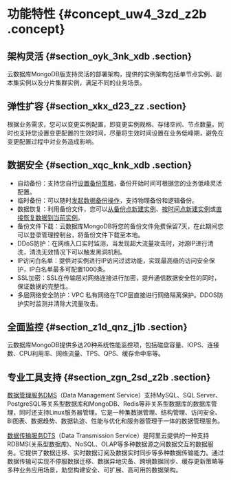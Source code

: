 # 功能特性 {#concept_uw4_3zd_z2b .concept}

## 架构灵活 {#section_oyk_3nk_xdb .section}

云数据库MongoDB版支持灵活的部署架构，提供的实例架构包括单节点实例、副本集实例以及分片集群实例，满足不同的业务场景。

## 弹性扩容 {#section_xkx_d23_zz .section}

根据业务需求，您可以变更实例配置，即变更实例规格、存储空间、节点数量。同时也支持您设置变更配置的生效时间，尽量将生效时间设置在业务低峰期，避免在变更配置过程中对业务造成影响。

## 数据安全 {#section_xqc_knk_xdb .section}

-   自动备份：支持您自行[设置备份策略](../../../../intl.zh-CN/用户指南/数据备份/设置自动备份MongoDB数据.md#)，备份开始时间可根据您的业务低峰灵活配置。
-   临时备份：可以随时[发起数据备份操作](https://help.aliyun.com/document_detail/55010.html)，支持物理备份和逻辑备份。
-   数据恢复：利用备份文件，您可以[从备份点新建实例](../../../../intl.zh-CN/用户指南/数据恢复/从备份点新建实例.md#)、[按时间点新建实例](../../../../intl.zh-CN/用户指南/数据恢复/按时间点新建实例.md#)或[直接恢复数据到当前实例](../../../../intl.zh-CN/用户指南/数据恢复/直接恢复数据到当前实例.md#)。
-   备份文件下载：云数据库MongoDB将您的备份文件免费保留7天，在此期间您可以登录管理控制台，将备份文件下载至本地。
-   DDoS防护：在网络入口实时监测，当发现超大流量攻击时，对源IP进行清洗，清洗无效情况下可以触发黑洞机制。
-   IP访问白名单：提供对实例进行IP访问过滤功能，实现最高级的访问安全保护，IP白名单最多可配置1000条。
-   SSL加密：SSL在传输层对网络连接进行加密，提升通信数据安全性的同时，保证数据的完整性。
-   多层网络安全防护：VPC 私有网络在TCP层直接进行网络隔离保护。DDOS防护实时监测并清除大流量攻击。

## 全面监控 {#section_z1d_qnz_j1b .section}

云数据库MongoDB提供多达20种系统性能监控项，包括磁盘容量、IOPS、连接数、CPU利用率、网络流量、TPS、QPS、缓存命中率等。

## 专业工具支持 {#section_zgn_2sd_z2b .section}

[数据管理服务DMS](https://help.aliyun.com/document_detail/47550.html)（Data Management Service）支持MySQL、SQL Server、PostgreSQL等关系型数据库和MongoDB、Redis等非关系型数据库的数据库管理，同时还支持Linux服务器管理。它是一种集数据管理、结构管理、访问安全、BI图表、数据趋势、数据轨迹、性能与优化和服务器管理于一体的数据管理服务。

[数据传输服务DTS](https://www.alibabacloud.com/help/zh/doc-detail/26592.htm)（Data Transmission Service）是阿里云提供的一种支持RDBMS\(关系型数据库\)、NoSQL、OLAP等多种数据源之间数据交互的数据服务。它提供了数据迁移、实时数据订阅及数据实时同步等多种数据传输能力。通过数据传输可实现不停服数据迁移、数据异地灾备、跨境数据同步、缓存更新策略等多种业务应用场景，助您构建安全、可扩展、高可用的数据架构。

